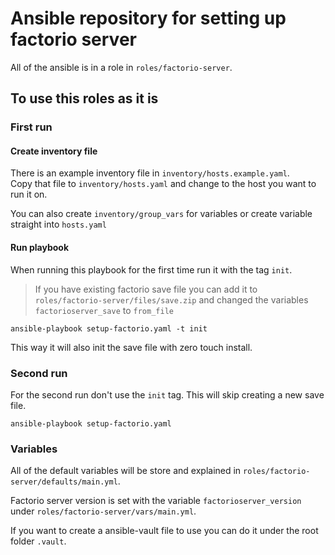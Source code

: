 # Ansible repository for setting up factorio server
All of the ansible is in a role in `roles/factorio-server`.

## To use this roles as it is
### First run
#### Create inventory file
There is an example inventory file in `inventory/hosts.example.yaml`.\
Copy that file to `inventory/hosts.yaml` and change to the host you want to run it on.

You can also create `inventory/group_vars` for variables or create variable straight into `hosts.yaml`

#### Run playbook
When running this playbook for the first time run it with the tag `init`.
> If you have existing factorio save file you can add it to `roles/factorio-server/files/save.zip` and changed the variables `factorioserver_save` to `from_file`
```
ansible-playbook setup-factorio.yaml -t init
```
This way it will also init the save file with zero touch install.


### Second run
For the second run don't use the `init` tag.
This will skip creating a new save file.
```
ansible-playbook setup-factorio.yaml
```

### Variables
All of the default variables will be store and explained in `roles/factorio-server/defaults/main.yml`.

Factorio server version is set with the variable `factorioserver_version` under `roles/factorio-server/vars/main.yml`.

If you want to create a ansible-vault file to use you can do it under the root folder `.vault`.